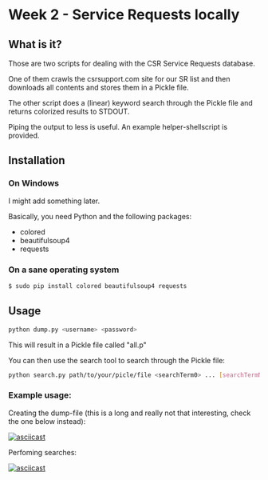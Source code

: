 # Week 2 - Service Requests locally

## What is it?

Those are two scripts for dealing with the CSR Service Requests database.

One of them crawls the csrsupport.com site for our SR list and then downloads all contents and stores them in a Pickle file.

The other script does a (linear) keyword search through the Pickle file and returns colorized results to STDOUT.

Piping the output to less is useful. An example helper-shellscript is provided.

## Installation

### On Windows

I might add something later.

Basically, you need Python and the following packages:
* colored
* beautifulsoup4
* requests

### On a sane operating system
```bash
$ sudo pip install colored beautifulsoup4 requests
```

## Usage

```bash
python dump.py <username> <password>
```

This will result in a Pickle file called "all.p"

You can then use the search tool to search through the Pickle file:

```bash
python search.py path/to/your/picle/file <searchTerm0> ... [searchTermN]
```

### Example usage:

Creating the dump-file (this is a long and really not that interesting, check the one below instead):

[![asciicast](https://asciinema.org/a/29kz3pc5k5uak68dr3iwmjf73.png)](https://asciinema.org/a/29kz3pc5k5uak68dr3iwmjf73)

Perfoming searches:

[![asciicast](https://asciinema.org/a/c7voy1zta7lq422dnutkjp225.png)](https://asciinema.org/a/c7voy1zta7lq422dnutkjp225)
